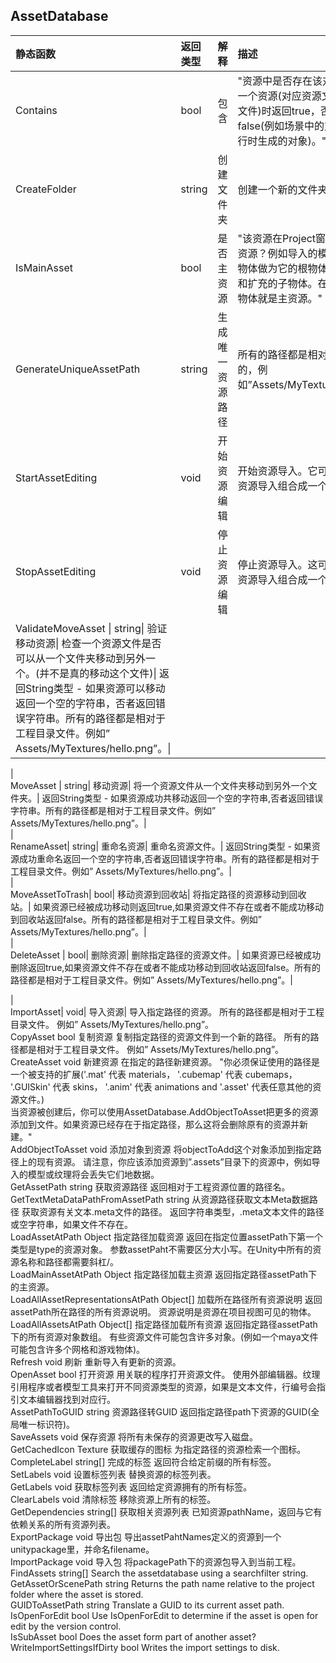 ## AssetDatabase

|静态函数|返回类型|解释|描述|注意|
|:---|:---|:---|:---|:---|
|Contains|bool|包含|"资源中是否存在该对象？当对象是一个资源(对应资源文件夹中的一个文件)时返回true，否者返回false(例如场景中的对象或者在运行时生成的对象)。"||  
|CreateFolder|string|创建文件夹|创建一个新的文件夹。||
|IsMainAsset|bool|是否主资源|"该资源在Project窗口中是不是主资源？例如导入的模型有一个游戏物体做为它的根物体以及几个网格和扩充的子物体。在这个例子中根物体就是主资源。"||  
|GenerateUniqueAssetPath|string|生成唯一资源路径|所有的路径都是相对于工程文件夹的，例如”Assets/MyTextures/hello.png”||  
|StartAssetEditing|void|开始资源编辑|开始资源导入。它可以让你把多个资源导入组合成一个更大的导入。||  
|StopAssetEditing|void|停止资源编辑|停止资源导入。这可以让你把多个资源导入组合成一个更大的导入。||  
|ValidateMoveAsset \|    string\|    验证移动资源\|    检查一个资源文件是否可以从一个文件夹移动到另外一个。\(并不是真的移动这个文件\)\|    返回String类型 - 如果资源可以移动返回一个空的字符串，否者返回错误字符串。所有的路径都是相对于工程目录文件。例如” Assets/MyTextures/hello.png”。\|  
\|  
MoveAsset \|    string\|    移动资源\|    将一个资源文件从一个文件夹移动到另外一个文件夹。\|    返回String类型 - 如果资源成功共移动返回一个空的字符串,否者返回错误字符串。所有的路径都是相对于工程目录文件。例如” Assets/MyTextures/hello.png”。\|  
\|  
RenameAsset\|    string\|    重命名资源\|    重命名资源文件。\|    返回String类型 - 如果资源成功重命名返回一个空的字符串,否者返回错误字符串。所有的路径都是相对于工程目录文件。例如” Assets/MyTextures/hello.png”。\|  
\|  
MoveAssetToTrash\|    bool\|    移动资源到回收站\|    将指定路径的资源移动到回收站。\|    如果资源已经被成功移动则返回true,如果资源文件不存在或者不能成功移动到回收站返回false。所有的路径都是相对于工程目录文件。例如” Assets/MyTextures/hello.png”。\|  
\|  
DeleteAsset \|    bool\|    删除资源\|    删除指定路径的资源文件。\|    如果资源已经被成功删除返回true,如果资源文件不存在或者不能成功移动到回收站返回false。所有的路径都是相对于工程目录文件。例如” Assets/MyTextures/hello.png”。\|

\|  
ImportAsset\|    void\|    导入资源\|    导入指定路径的资源。    所有的路径都是相对于工程目录文件。 例如” Assets/MyTextures/hello.png”。  
CopyAsset     bool    复制资源    复制指定路径的资源文件到一个新的路径。    所有的路径都是相对于工程目录文件。 例如” Assets/MyTextures/hello.png”。  
CreateAsset     void    新建资源    在指定的路径新建资源。    "你必须保证使用的路径是一个被支持的扩展\('.mat' 代表 materials， '.cubemap' 代表 cubemaps， '.GUISkin' 代表 skins， '.anim' 代表 animations and '.asset' 代表任意其他的资源文件。\)  
当资源被创建后，你可以使用AssetDatabase.AddObjectToAsset把更多的资源添加到文件。如果资源已经存在于指定路径，那么这将会删除原有的资源并新建。"  
AddObjectToAsset     void    添加对象到资源    将objectToAdd这个对象添加到指定路径上的现有资源。    请注意，你应该添加资源到”.assets”目录下的资源中，例如导入的模型或纹理将会丢失它们地数据。  
GetAssetPath     string    获取资源路径    返回相对于工程资源位置的路径名。  
GetTextMetaDataPathFromAssetPath     string    从资源路径获取文本Meta数据路径    获取资源有关文本.meta文件的路径。    返回字符串类型，.meta文本文件的路径或空字符串，如果文件不存在。  
LoadAssetAtPath     Object    指定路径加载资源    返回在指定位置assetPath下第一个类型是type的资源对象。    参数assetPaht不需要区分大小写。在Unity中所有的资源名称和路径都需要斜杠/。  
LoadMainAssetAtPath     Object    指定路径加载主资源    返回指定路径assetPath下的主资源。  
LoadAllAssetRepresentationsAtPath     Object\[\]    加载所在路径所有资源说明    返回assetPath所在路径的所有资源说明。    资源说明是资源在项目视图可见的物体。  
LoadAllAssetsAtPath     Object\[\]    指定路径加载所有资源    返回指定路径assetPath下的所有资源对象数组。    有些资源文件可能包含许多对象。\(例如一个maya文件可能包含许多个网格和游戏物体\)。  
Refresh     void    刷新    重新导入有更新的资源。  
OpenAsset     bool    打开资源    用关联的程序打开资源文件。    使用外部编辑器。纹理引用程序或者模型工具来打开不同资源类型的资源，如果是文本文件，行编号会指引文本编辑器找到对应行。  
AssetPathToGUID    string    资源路径转GUID    返回指定路径path下资源的GUID\(全局唯一标识符\)。  
SaveAssets     void    保存资源    将所有未保存的资源更改写入磁盘。  
GetCachedIcon     Texture    获取缓存的图标    为指定路径的资源检索一个图标。  
CompleteLabel     string\[\]    完成的标签    返回符合给定前缀的所有标签。  
SetLabels     void    设置标签列表    替换资源的标签列表。  
GetLabels     void    获取标签列表    返回给定资源拥有的所有标签。  
ClearLabels     void    清除标签    移除资源上所有的标签。  
GetDependencies     string\[\]    获取相关资源列表    已知资源pathName，返回与它有依赖关系的所有资源列表。  
ExportPackage     void    导出包    导出assetPahtNames定义的资源到一个unitypackage里，并命名filename。  
ImportPackage     void    导入包    将packagePath下的资源包导入到当前工程。  
FindAssets    string\[\]        Search the assetdatabase using a searchfilter string.  
GetAssetOrScenePath    string        Returns the path name relative to the project folder where the asset is stored.  
GUIDToAssetPath    string        Translate a GUID to its current asset path.  
IsOpenForEdit    bool        Use IsOpenForEdit to determine if the asset is open for edit by the version control.  
IsSubAsset    bool        Does the asset form part of another asset?  
WriteImportSettingsIfDirty    bool        Writes the import settings to disk.

